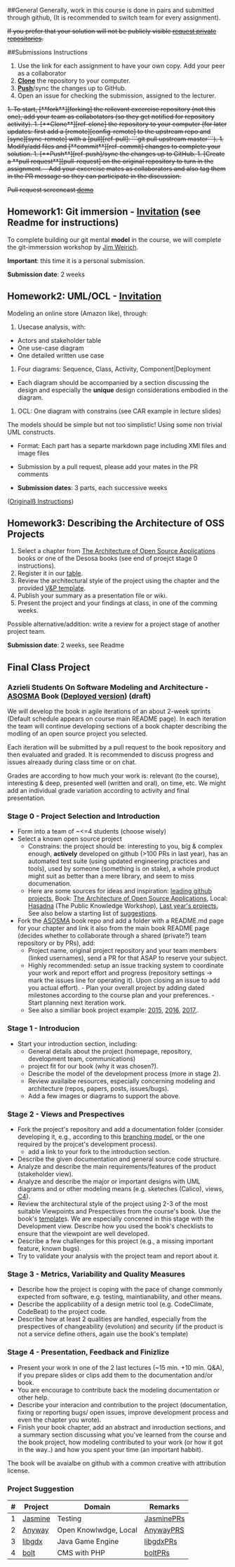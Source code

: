 ##General
Generally, work in this course is done in pairs and submitted through github, (It is recommended to switch team for every assignment).

~~If you prefer that your solution will not be publicly visible [request private repositories][private-repos].~~


##Submissions Instructions
1. Use the link for each assignment to have your own copy. Add your peer as a collaborator
1. [**Clone**][ref-clone] the repository to your computer.
1. [**Push**][ref-push]/sync the changes up to GitHub.
1. Open an issue for checking the submission, assigned to the lecturer.

<strike>
1. To start, [**fork**][forking] the rellevant excercise repository (not this one), add your team as collabotators (so they get notified for repository activity).
1. [**Clone**][ref-clone] the repository to your computer (for later updates: first add a [remote][config-remote] to the upstream repo and [sync][sync-remote] with a [pull][ref-pull]:  ```git pull upstream master```).
1. Modify/add files and [**commit**][ref-commit] changes to complete your solution.
1. [**Push**][ref-push]/sync the changes up to GitHub.
1. [Create a **pull request**][pull-request] on the original repository to turn in the assignment.
  - Add your excercise mates as collaborators and also tag them in the PR message so they can participate in the discussion.

Pull request screencast [demo](http://screencast-o-matic.com/watch/coe3IEeMDa)
</strike>

## Homework1: Git immersion - [Invitation](https://classroom.github.com/assignment-invitations/e2e1a8f2de618d4961dbac294ff32f72) (see Readme for instructions)
To complete building our git mental **model** in the course, we will complete the git-immerssion workshop by [Jim Weirich](https://github.com/jimweirich). 

**Important**: this time it is a personal submission.

**Submission date**: 2 weeks

## Homework2: UML/OCL - [Invitation](https://classroom.github.com/group-assignment-invitations/7c61d63f9fb185675b3c691e01ae0c05)

Modeling an online store (Amazon like), through:

1. Usecase analysis, with: 
  - Actors and stakeholder table
  - One use-case diagram
  - One detailed written use case
1. Four diagrams: Sequence, Class, Activity, Component|Deployment
  - Each diagram should be accompanied by a section discussing the design and especially the **unique** design considerations embodied in the diagram.
1. OCL: One diagram with constrains (see CAR example in lecture slides)

The models should be simple but not too simplistic! Using some non trivial UML constructs.

- Format: Each part has a separte markdown page including XMI files and image files

- Submission by a pull request, please add your mates in the PR comments

- **Submission dates**: 3 parts, each successive weeks

([Originalß Instructions](https://github.com/jce-il/sw-modeling-2016b-uml))

## Homework3: Describing the Architecture of OSS Projects    

1. Select a chapter from [The Architecture of Open Source Applications](http://www.aosabook.org/en/index.html) books or one of the Desosa books (see end of proejct stage 0 instructions).
1. Register it in our [table](https://github.com/jce-il/sw-modeling-2017b/wiki/HW3-OSS-Arch).
1. Review the architectural style of the project using the chapter and the provided [V&P template](http://www.viewpoints-and-perspectives.info/vpandp/wp-content/themes/secondedition/doc/registered/RozanskiAndWoods-Architecture-Description-Template.doc).
1. Publish your summary as a presentation file or wiki.
1. Present the project and your findings at class, in one of the comming weeks.


Possible alternative/addition: write a review for a project stage of another project team.

**Submission date**: 2 weeks, see Readme

## Final Class Project
### Azrieli Students On Software Modeling and Architecture - [ASOSMA] Book ([Deployed version]) (draft)

We will develop the book in agile iterations of an about 2-week sprints (Default schedule appears on course main README page). In each iteration the team will continue developing sections of a book chapter describing the modling of an open source project you selected.

Each iteration will be submitted by a pull request to the book repository and then evaluated and graded. It is recommended to discuss progress and issues alreaady during class time or on chat.

Grades are according to how much your work is: relevant (to the course), interesting & deep, presented well (written and oral), on time, etc. We might add an individual grade variation according to activity and final presentation.

### Stage 0 - Project Selection and Introduction
- Form into a team of ~<=4 students (choose wisely)
- Select a known open source project
  - Constrains: the project should be: interesting to you, big & complex enough, **actively** developed on github (>100 PRs in last year), has an automated test suite (using updated engineering practices and tools), used by someone (something is on stake), a whole product might suit as better than a mere library, and seem to miss documenation.
  - Here are some sources for ideas and inspiration: [leading github projects](https://github.com/showcases), Book: [The Architecture of Open Source Applications](http://www.aosabook.org/en/index.html), Local: [Hasadna](http://www.hasadna.org.il/projects/) (The Public Knowledge Workshop), [Last year's projects][last-year-proejcts], See also below a starting list of [suggestions](./#project-suggestions).
- Fork the [ASOSMA] book repo and add a folder with a README.md page for your chapter and link it also from the main book README page (decides whether to collaborate through a shared (private?) team repository or by PRs), add:
  - Project name, original project repository and your team members (linked usernames), send a PR for that ASAP to reserve your subject.
  - Highly recommended: setup an issue tracking system to coordinate your work and report effort and progress (repository settings -> mark the issues line for operating it). Upon  closing an issue to add you actual effort).
        - Plan your overall project by adding dated milestones according to the course plan and your preferences.
        - Start planning next iteration work.
  - See also a similiar book project example: [2015][Desosa-book], [2016][Desosa-book16], [2017][Desosa-book17],.

### Stage 1 - Introducion
- Start your introduction section, including:
  - General details about the project (homepage, repository, development team, communications)
  - project fit for our book (why it was chosen?).
  - Describe the model of the development process (more in stage 2).
  - Review availaibe resources, especially concerning modeling and architecture  (repos, papers, posts, issues/bugs).
  - Add a few images or diagrams to support the above.

### Stage 2 - Views and Prespectives
- Fork the project's repository and add a documentation folder (consider developing it, e.g., according to this [branching model], or the one required by the projcet's development process).
  - add a link to your fork to the introduction section.
- Describe the given documentation and general source code structure.
- Analyze and describe the main requirements/features of the product (stakeholder view).
- Analyze and describe the major or important designs with UML diagrams and or other modeling means (e.g. sketeches (Calico), views, [C4][structurizr]).
- Review the architectural style of the project using 2-3 of the most suitable Viewpoints and Prespectives from the course's book. Use the book's [template](http://www.viewpoints-and-perspectives.info/vpandp/wp-content/themes/secondedition/doc/registered/RozanskiAndWoods-Architecture-Description-Template.pdf)s. We are especially concened in this stage with the Development view. Describe how you used the book's checklists to ensure that the viewpoint are well developed.
- Describe a few challenges for this project (e.g., a missing important feature, known bugs).
- Try to validate your analysis with the project team and report about it.

### Stage 3 - Metrics, Variability and Quality Measures
- Describe how the project is coping with the pace of change commonly expected from software, e.g. testing, maintianability, and other means.
- Describe the applicability of a design metric tool (e.g. CodeClimate, CodeBeat) to the project code.
- Describe how at least 2 qualities are handled, especially from the prespectives of changeability (evolution) and security (if the product is not a service define others, again use the book's template)

### Stage 4 - Presentation, Feedback and Finizlize
- Present your work in one of the 2 last lectures (~15 min. +10 min. Q&A), if you prepare slides or clips add them to the documentation and/or book.
- You are encourage to contribute back the modeling documentation or other help.
- Describe your interacion and contribution to the project (documentation, fixing or reporting bugs/ open issues, improve development process and even the chapter you wrote).
- Finish your book chapter, add an abstract and inroduction sections, and a summary section discussing what you've learned from the course and the book project, how modeling contributed to your work (or how it got in the way..) and how you spent your time (an important habbit).

The book will be avaialbe on github with a common creative with attribution license.

### Project Suggestion
| # | Project | Domain  | Remarks|
|---|---------|---------|--------|
| 1 | [Jasmine] | Testing | [JasminePRs] | 
| 2 | [Anyway]  | Open Knowlwdge, Local| [AnywayPRS] |
| 3 | [libgdx]  | Java Game Engine | [libgdxPRs] |
| 4 | [bolt]    | CMS with PHP | [boltPRs] |



<!-- Links -->
[private-repos]: /guide/private_repos
[help-add-to-team]: https://help.github.com/articles/adding-organization-members-to-a-team
[forking]: https://guides.github.com/activities/forking/
[ref-clone]: http://gitref.org/creating/#clone
[ref-commit]: http://gitref.org/basic/#commit
[ref-push]: http://gitref.org/remotes/#push
[ref-pull]: http://gitref.org/remotes/#pull
[pull-request]: https://help.github.com/articles/creating-a-pull-request
[config-remote]: https://help.github.com/articles/configuring-a-remote-for-a-fork/
[sync-remote]: https://help.github.com/articles/syncing-a-fork/

[ASOSMA]: https://github.com/jce-il/ASOSMA
[Deployed version]: http://jce-il.github.io/ASOSMA/README.html
[Desosa-book]: http://delftswa.github.io/
[Desosa-book16]: https://www.gitbook.com/book/delftswa/desosa2016/details
[Desosa-book17]: https://www.gitbook.com/book/delftswa/desosa-2017/details
[branching model]: http://nvie.com/posts/a-successful-git-branching-model/
[last-year-proejcts]: https://github.com/jce-il/sw-modeling-class/blob/master/Projects.md
[structurizr]: https://structurizr.com/

[Jasmine]: https://github.com/jasmine/jasmine
[JasminePRs]: https://github.com/jasmine/jasmine/pulls?utf8=%E2%9C%93&q=is%3Apr+created%3A%3E2015-04-01+

[Anyway]: https://github.com/hasadna/anyway
[AnywayPRS]: https://github.com/hasadna/anyway/pulls?utf8=%E2%9C%93&q=is%3Apr+created%3A%3E2016-04-01+

[libgdx]: https://github.com/libgdx/libgdx
[libgdxPRs]: https://github.com/libgdx/libgdx/pulls?utf8=%E2%9C%93&q=is%3Apr+created%3A%3E2016-04-01+

[bolt]: https://github.com/bolt/bolt
[boltPRs]:https://github.com/bolt/bolt/pulls?utf8=%E2%9C%93&q=is%3Apr+created%3A%3E2016-04-01+
